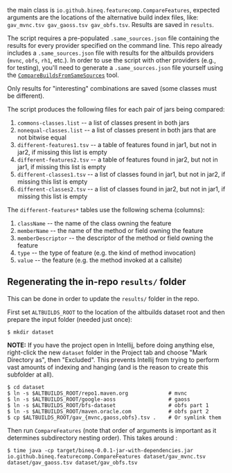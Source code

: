 the main class is `io.github.bineq.featurecomp.CompareFeatures`, 
expected arguments are the locations of the alternative build index files, like:
`gav_mvnc.tsv gav_gaoss.tsv gav_obfs.tsv`. Results are saved in `results`. 

The script requires a pre-populated `.same_sources.json` file containing the results for every provider specified on the command line.
This repo already includes a `.same_sources.json` file with results for the altbuilds providers (`mvnc`, `obfs`, `rh1`, etc.).
In order to use the script with other providers (e.g., for testing), you'll need to generate a `.same_sources.json` file yourself using the [`CompareBuildsFromSameSources`](https://github.com/binaryeq/tooling/blob/main/src/main/java/io/github/bineq/experiments/altbuilds/CompareBuildsFromSameSources.java) tool.

Only results for "interesting" combinations are saved (some classes must be different).

The script produces the following files for each pair of jars being compared:

1. `commons-classes.list` -- a list of classes present in both jars
2. `nonequal-classes.list` -- a list of classes present in both jars that are not bitwise equal
3. `different-features1.tsv` -- a table of features found in jar1, but not in jar2, if missing this list is empty
3. `different-features2.tsv` -- a table of features found in jar2, but not in jar1, if missing this list is empty
4. `different-classes1.tsv` -- a list of classes found in jar1, but not in jar2, if missing this list is empty
5. `different-classes2.tsv` -- a list of classes found in jar2, but not in jar1, if missing this list is empty

The `different-features*` tables use the following schema (columns):

1. `className` -- the name of the class owning the feature
2. `memberName` -- the name of the method or field owning the feature
3. `memberDescriptor` -- the descriptor of the method or field owning the feature
4. `type` -- the type of feature (e.g. the kind of method invocation)
5. `value` -- the feature (e.g. the method invoked at a callsite)

## Regenerating the in-repo `results/` folder

This can be done in order to update the `results/` folder in the repo.

First set `ALTBUILDS_ROOT` to the location of the altbuilds dataset root and then prepare the input folder (needed just once):
```
$ mkdir dataset
```

**NOTE:** If you have the project open in Intellij, before doing anything else, right-click the new `dataset` folder in the Project tab and choose "Mark Directory as", then "Excluded".
This prevents Intellij from trying to perform vast amounts of indexing and hanging (and is the reason to create this subfolder at all).

```
$ cd dataset
$ ln -s $ALTBUILDS_ROOT/repo1.maven.org             # mvnc
$ ln -s $ALTBUILDS_ROOT/google-aoss                 # gaoss
$ ln -s $ALTBUILDS_ROOT/bfs-dataset                 # obfs part 1
$ ln -s $ALTBUILDS_ROOT/maven.oracle.com            # obfs part 2
$ cp $ALTBUILDS_ROOT/gav_{mvnc,gaoss,obfs}.tsv .    # Or symlink them
```

Then run `CompareFeatures` (note that order of arguments is important as it determines subdirectory nesting order). This takes around :
```
$ time java -cp target/bineq-0.0.1-jar-with-dependencies.jar io.github.bineq.featurecomp.CompareFeatures dataset/gav_mvnc.tsv dataset/gav_gaoss.tsv dataset/gav_obfs.tsv
```
